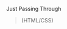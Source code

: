 Just Passing Through 
> (HTML/CSS)

<!---
Littlemous3/Littlemous3 is a ✨ special ✨ repository because its `README.md` (this file) appears on your GitHub profile.
You can click the Preview link to take a look at your changes.
--->
